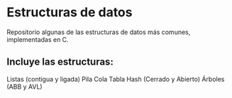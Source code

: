 # Estructuras de datos

Repositorio algunas de las estructuras de datos más comunes, implementadas en C.

## Incluye las estructuras:

Listas (contigua y ligada)
Pila
Cola
Tabla Hash (Cerrado y Abierto)
Árboles (ABB y AVL)
